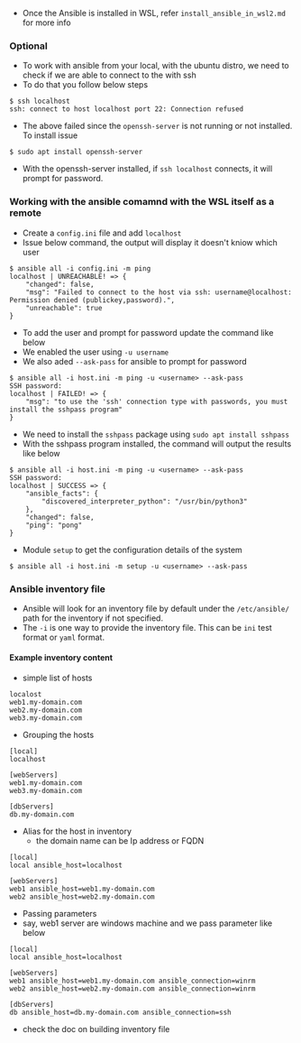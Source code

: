 - Once the Ansible is installed in WSL, refer `install_ansible_in_wsl2.md` for more info

### Optional
- To work with ansible from your local, with the ubuntu distro, we need to check if we are able to connect to the with ssh
- To do that you follow below steps

```
$ ssh localhost
ssh: connect to host localhost port 22: Connection refused
```
- The above failed since the `openssh-server` is not running or not installed. To install issue

```
$ sudo apt install openssh-server
```
- With the openssh-server installed, if `ssh localhost` connects, it will prompt for password.

### Working with the ansible comamnd with the WSL itself as a remote 

- Create a `config.ini` file and add `localhost`
- Issue below command, the output will display it doesn't kniow which user
```
$ ansible all -i config.ini -m ping
localhost | UNREACHABLE! => {
    "changed": false,
    "msg": "Failed to connect to the host via ssh: username@localhost: Permission denied (publickey,password).",
    "unreachable": true
}
```
- To add the user and prompt for password update the command like below
- We enabled the user using `-u username`
- We also aded `--ask-pass` for ansible to prompt for password

```
$ ansible all -i host.ini -m ping -u <username> --ask-pass
SSH password:
localhost | FAILED! => {
    "msg": "to use the 'ssh' connection type with passwords, you must install the sshpass program"
}
```

- We need to install the `sshpass` package using `sudo apt install sshpass`
- With the sshpass program installed, the command will output the results like below
```
$ ansible all -i host.ini -m ping -u <username> --ask-pass
SSH password:
localhost | SUCCESS => {
    "ansible_facts": {
        "discovered_interpreter_python": "/usr/bin/python3"
    },
    "changed": false,
    "ping": "pong"
}
```

- Module `setup` to get the configuration details of the system
```
$ ansible all -i host.ini -m setup -u <username> --ask-pass
```

### Ansible inventory file
- Ansible will look for an inventory file by default under the `/etc/ansible/` path for the inventory if not specified.
- The `-i` is one way to provide the inventory file. This can be `ini` test format or `yaml` format.

#### Example inventory content
- simple list of hosts
```
localost
web1.my-domain.com
web2.my-domain.com
web3.my-domain.com
```
- Grouping the hosts
```
[local]
localhost

[webServers]
web1.my-domain.com
web3.my-domain.com

[dbServers]
db.my-domain.com
```
- Alias for the host in inventory
  - the domain name can be Ip address or FQDN
```
[local]
local ansible_host=localhost

[webServers]
web1 ansible_host=web1.my-domain.com
web2 ansible_host=web2.my-domain.com
```
- Passing parameters
- say, web1 server are windows machine and we pass parameter like below
```
[local]
local ansible_host=localhost

[webServers]
web1 ansible_host=web1.my-domain.com ansible_connection=winrm
web2 ansible_host=web2.my-domain.com ansible_connection=winrm

[dbServers]
db ansible_host=db.my-domain.com ansible_connection=ssh
```
- check the doc on building inventory file

